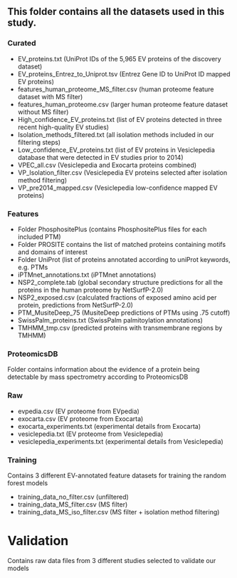## This folder contains all the datasets used in this study.

### Curated
- EV_proteins.txt (UniProt IDs of the 5,965 EV proteins of the discovery dataset)
- EV_proteins_Entrez_to_Uniprot.tsv (Entrez Gene ID to UniProt ID mapped EV proteins)
- features_human_proteome_MS_filter.csv (human proteome feature dataset with MS filter)
- features_human_proteome.csv (larger human proteome feature dataset without MS filter)
- High_confidence_EV_proteins.txt (list of EV proteins detected in three recent high-quality EV studies)
- Isolation_methods_filtered.txt (all isolation methods included in our filtering steps)
- Low_confidence_EV_proteins.txt (list of EV proteins in Vesiclepedia database that were detected in EV studies prior to 2014)
- VPEC_all.csv (Vesiclepedia and Exocarta proteins combined)
- VP_Isolation_filter.csv (Vesiclepedia EV proteins selected after isolation method filtering)
- VP_pre2014_mapped.csv (Vesiclepedia low-confidence mapped EV proteins)

### Features
- Folder PhosphositePlus (contains PhosphositePlus files for each included PTM)
- Folder PROSITE contains the list of matched proteins containing motifs and domains of interest
- Folder UniProt (list of proteins annotated according to uniProt keywords, e.g. PTMs 
- iPTMnet_annotations.txt (iPTMnet annotations)
- NSP2_complete.tab (global secondary structure predictions for all the proteins in the human proteome by NetSurfP-2.0)
- NSP2_exposed.csv (calculated fractions of exposed amino acid per protein, predictions from NetSurfP-2.0)
- PTM_MusiteDeep_75 (MusiteDeep predictions of PTMs using .75 cutoff)
- SwissPalm_proteins.txt (SwissPalm palmitoylation annotations)
- TMHMM_tmp.csv (predicted proteins with transmembrane regions by TMHMM)

### ProteomicsDB
Folder contains information about the evidence of a protein being detectable by mass spectrometry according to ProteomicsDB

### Raw
- evpedia.csv (EV proteome from EVpedia)
- exocarta.csv (EV proteome from Exocarta)
- exocarta_experiments.txt (experimental details from Exocarta)
- vesiclepedia.txt (EV proteome from Vesiclepedia)
- vesiclepedia_experiments.txt (experimental details from Vesiclepedia)

### Training
Contains 3 different EV-annotated feature datasets for training the random forest models
- training_data_no_filter.csv (unfiltered)
- training_data_MS_filter.csv (MS filter)
- training_data_MS_iso_filter.csv (MS filter + isolation method filtering)

# Validation 
Contains raw data files from 3 different studies selected to validate our models 

